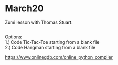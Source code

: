 # March20 <br/>
Zumi lesson with Thomas Stuart.  <br/><br/>

Options: <br/>
1.) Code Tic-Tac-Toe starting from a blank file <br/>
2.) Code Hangman     starting from a blank file 


https://www.onlinegdb.com/online_python_compiler
